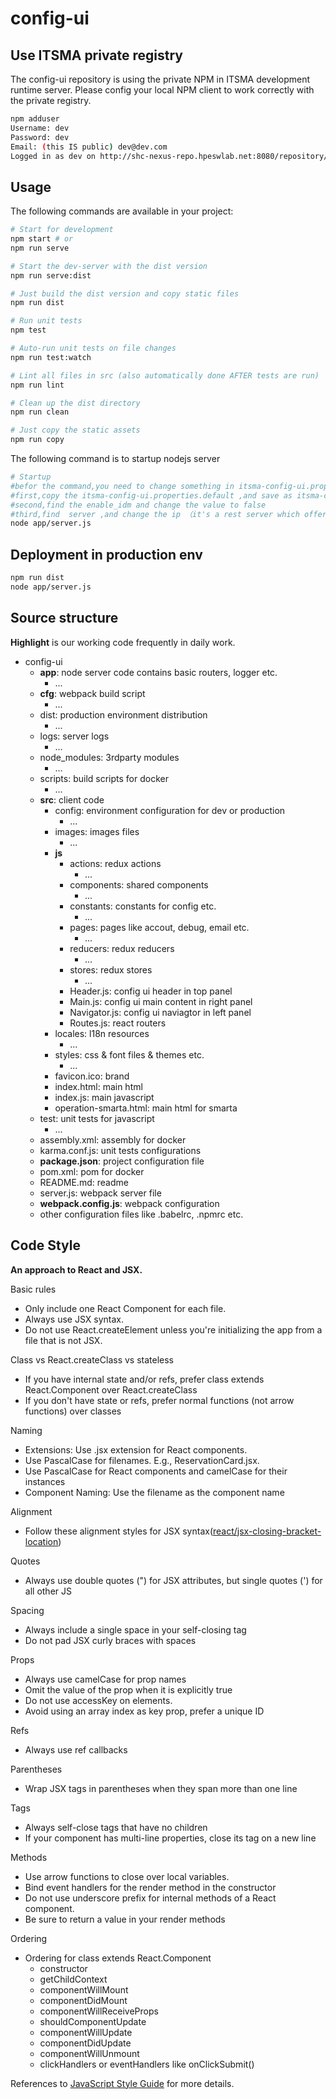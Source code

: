 # config-ui

## Use ITSMA private registry
The config-ui repository is using the private NPM in ITSMA development runtime server.
Please config your local NPM client to work correctly with the private registry.

```bash
npm adduser
Username: dev
Password: dev
Email: (this IS public) dev@dev.com
Logged in as dev on http://shc-nexus-repo.hpeswlab.net:8080/repository/npm-group/.
```

## Usage
The following commands are available in your project:
```bash
# Start for development
npm start # or
npm run serve

# Start the dev-server with the dist version
npm run serve:dist

# Just build the dist version and copy static files
npm run dist

# Run unit tests
npm test

# Auto-run unit tests on file changes
npm run test:watch

# Lint all files in src (also automatically done AFTER tests are run)
npm run lint

# Clean up the dist directory
npm run clean

# Just copy the static assets
npm run copy
```

The following command is to startup nodejs server
```bash
# Startup
#befor the command,you need to change something in itsma-config-ui.properties.default
#first,copy the itsma-config-ui.properties.default ,and save as itsma-config-ui.properties in the same folder
#second,find the enable_idm and change the value to false
#third,find  server ,and change the ip （it's a rest server which offer some service）
node app/server.js
```

## Deployment in production env
```bash
npm run dist
node app/server.js
```

## Source structure

**Highlight** is our working code frequently in daily work.

- config-ui
    - **app**: node server code contains basic routers, logger etc.
        - ...
    - **cfg**: webpack build script
        - ...
    - dist: production environment distribution
        - ...
    - logs: server logs
        - ...
    - node_modules: 3rdparty modules
        - ...
    - scripts: build scripts for docker
        - ...
    - **src**: client code
        - config: environment configuration for dev or production
            - ...
        - images: images files
            - ...
        - **js**
            - actions: redux actions
                - ...
            - components: shared components
                - ...
            - constants: constants for config etc.
                - ...
            - pages: pages like accout, debug, email etc.
                - ...
            - reducers: redux reducers
                - ...
            - stores: redux stores
                - ...
            - Header.js: config ui header in top panel
            - Main.js: config ui main content in right panel
            - Navigator.js: config ui naviagtor in left panel
            - Routes.js: react routers
        - locales: l18n resources
            - ...
        - styles: css & font files & themes etc.
            - ...
        - favicon.ico: brand
        - index.html: main html
        - index.js: main javascript
        - operation-smarta.html: main html for smarta
    - test: unit tests for javascript
        - ...
    - assembly.xml: assembly for docker
    - karma.conf.js: unit tests configurations
    - **package.json**: project configuration file
    - pom.xml: pom for docker
    - README.md: readme
    - server.js: webpack server file
    - **webpack.config.js**: webpack configuration
    - other configuration files like .babelrc, .npmrc etc.


## Code Style

**An approach to React and JSX.**

Basic rules

- Only include one React Component for each file.
- Always use JSX syntax.
- Do not use React.createElement unless you're initializing the app from a file that is not JSX.

Class vs React.createClass vs stateless

- If you have internal state and/or refs, prefer class extends React.Component over React.createClass
- If you don't have state or refs, prefer normal functions (not arrow functions) over classes

Naming

- Extensions: Use .jsx extension for React components.
- Use PascalCase for filenames. E.g., ReservationCard.jsx.
- Use PascalCase for React components and camelCase for their instances
- Component Naming: Use the filename as the component name

Alignment

- Follow these alignment styles for JSX syntax([react/jsx-closing-bracket-location](https://github.com/yannickcr/eslint-plugin-react/blob/master/docs/rules/jsx-closing-bracket-location.md))

Quotes

- Always use double quotes (") for JSX attributes, but single quotes (') for all other JS

Spacing

- Always include a single space in your self-closing tag
- Do not pad JSX curly braces with spaces

Props

- Always use camelCase for prop names
- Omit the value of the prop when it is explicitly true
- Do not use accessKey on elements.
- Avoid using an array index as key prop, prefer a unique ID

Refs

- Always use ref callbacks

Parentheses

- Wrap JSX tags in parentheses when they span more than one line

Tags

- Always self-close tags that have no children
- If your component has multi-line properties, close its tag on a new line

Methods

- Use arrow functions to close over local variables.
- Bind event handlers for the render method in the constructor
- Do not use underscore prefix for internal methods of a React component.
- Be sure to return a value in your render methods

Ordering

- Ordering for class extends React.Component
	- constructor
	- getChildContext
	- componentWillMount
	- componentDidMount
	- componentWillReceiveProps
	- shouldComponentUpdate
	- componentWillUpdate
	- componentDidUpdate
	- componentWillUnmount
	- clickHandlers or eventHandlers like onClickSubmit()

References to [JavaScript Style Guide](https://github.com/airbnb/javascript) for more details.